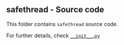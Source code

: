 ## safethread - Source code

This folder contains `safethread` source code.

For further details, check [``__init__.py``](./__init__.py)